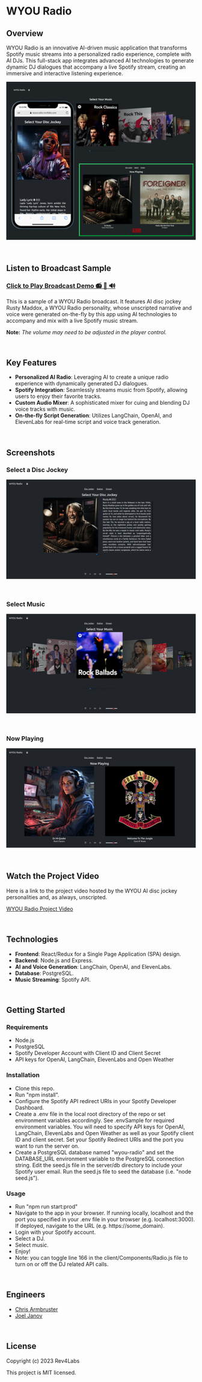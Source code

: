 # WYOU Radio

## Overview

WYOU Radio is an innovative AI-driven music application that transforms Spotify music streams into a personalized radio experience, complete with AI DJs. This full-stack app integrates advanced AI technologies to generate dynamic DJ dialogues that accompany a live Spotify stream, creating an immersive and interactive listening experience.

![WYOU-Radio Composite](/public/images/screenshots/wyou-radio-composite.png)

<br>

## Listen to Broadcast Sample

### [Click to Play Broadcast Demo 📻 🎵 🔊](https://portfolio.rev4labs.com/audio/wyou-samples/broadcast-demo-rusty.mp3)

This is a sample of a WYOU Radio broadcast. It features AI disc jockey Rusty Maddox, a WYOU Radio personality, whose unscripted narrative and voice were generated on-the-fly by this app using AI technologies to accompany and mix with a live Spotify music stream.

**Note:** _The volume may need to be adjusted in the player control._

<br>

## Key Features

- **Personalized AI Radio**: Leveraging AI to create a unique radio experience with dynamically generated DJ dialogues.
- **Spotify Integration**: Seamlessly streams music from Spotify, allowing users to enjoy their favorite tracks.
- **Custom Audio Mixer**: A sophisticated mixer for cuing and blending DJ voice tracks with music.
- **On-the-fly Script Generation**: Utilizes LangChain, OpenAI, and ElevenLabs for real-time script and voice track generation.

<br>

## Screenshots

### Select a Disc Jockey

![Select a DJ](/public/images/screenshots/select-dj-rusty.png)

<br>

### Select Music

![Select Music](/public/images/screenshots/carousel.png)

<br>

### Now Playing

![Now Playing](/public/images/screenshots/now-playing-mquake.png)

<br>

## Watch the Project Video

Here is a link to the project video hosted by the WYOU AI disc jockey personalities and, as always, unscripted.

[WYOU Radio Project Video](https://vimeo.com/869263029/f6f59850b1?share=copy)

<br>

## Technologies

- **Frontend**: React/Redux for a Single Page Application (SPA) design.
- **Backend**: Node.js and Express.
- **AI and Voice Generation**: LangChain, OpenAI, and ElevenLabs.
- **Database**: PostgreSQL.
- **Music Streaming**: Spotify API.

<br>

## Getting Started

### Requirements

- Node.js
- PostgreSQL
- Spotify Developer Account with Client ID and Client Secret
- API keys for OpenAI, LangChain, ElevenLabs and Open Weather

### Installation

- Clone this repo.
- Run "npm install".
- Configure the Spotify API redirect URIs in your Spotify Developer Dashboard.
- Create a .env file in the local root directory of the repo or set environment variables accordingly. See .envSample for required environment variables. You will need to specify API keys for OpenAI, LangChain, ElevenLabs and Open Weather as well as your Spotify client ID and client secret. Set your Spotify Redirect URIs and the port you want to run the server on.
- Create a PostgreSQL database named "wyou-radio" and set the DATABASE_URL environment variable to the PostgreSQL connection string. Edit the seed.js file in the server/db directory to include your Spotify user email. Run the seed.js file to seed the database (i.e. "node seed.js").

### Usage

- Run "npm run start:prod"
- Navigate to the app in your browser. If running locally, localhost and the port you specified in your .env file in your browser (e.g. localhost:3000). If deployed, navigate to the URL (e.g. https://some_domain).
- Login with your Spotify account.
- Select a DJ.
- Select music.
- Enjoy!
- Note: you can toggle line 166 in the client/Components/Radio.js file to turn on or off the DJ related API calls.

<br>

## Engineers

- [Chris Armbruster](https://github.com/chrisallenarmbruster)
- [Joel Janov](https://github.com/https://github.com/jejanov)

<br>

## License

Copyright (c) 2023 Rev4Labs

This project is MIT licensed.
